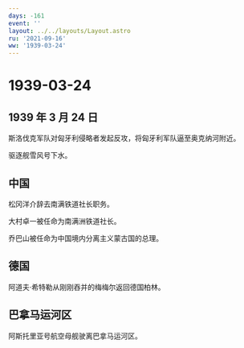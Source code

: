 ```yaml
---
days: -161
event: ''
layout: ../../layouts/Layout.astro
ru: '2021-09-16'
ww: '1939-03-24'
---
```


# 1939-03-24

## 1939 年 3 月 24 日

斯洛伐克军队对匈牙利侵略者发起反攻，将匈牙利军队逼至奥克纳河附近。

驱逐舰雪风号下水。

## 中国

松冈洋介辞去南满铁道社长职务。

大村卓一被任命为南满洲铁道社长。

乔巴山被任命为中国境内分离主义蒙古国的总理。

## 德国

阿道夫·希特勒从刚刚吞并的梅梅尔返回德国柏林。

## 巴拿马运河区

阿斯托里亚号航空母舰驶离巴拿马运河区。